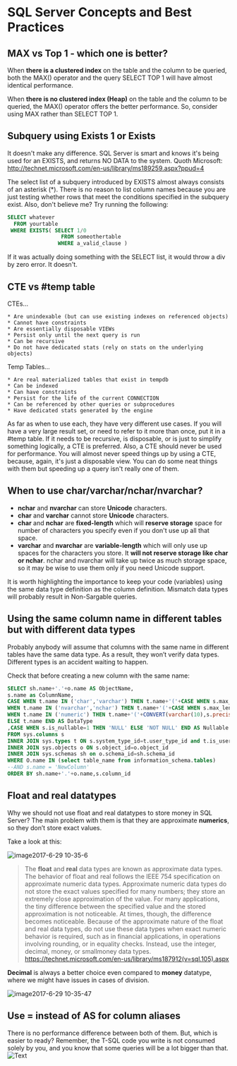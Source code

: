SQL Server Concepts and Best Practices
===================


**MAX vs Top 1 - which one is better?**
----------

When **there is a clustered index** on the table and the column to be queried, both the MAX() operator and the query SELECT TOP 1 will have almost identical performance.

When **there is no clustered index (Heap)**  on the table and the column to be queried, the MAX() operator offers the better performance. So, consider using MAX rather than SELECT TOP 1.

**Subquery using Exists 1 or Exists**
----------

It doesn't make any difference. SQL Server is smart and knows it's being used for an EXISTS, and returns NO DATA to the system.
Quoth Microsoft: http://technet.microsoft.com/en-us/library/ms189259.aspx?ppud=4

The select list of a subquery introduced by EXISTS almost always consists of an asterisk (*). There is no reason to list column names because you are just testing whether rows that meet the conditions specified in the subquery exist.
Also, don't believe me? Try running the following:

```SQL
SELECT whatever
  FROM yourtable
 WHERE EXISTS( SELECT 1/0
                 FROM someothertable 
                WHERE a_valid_clause )
```		
If it was actually doing something with the SELECT list, it would throw a div by zero error. It doesn't.


**CTE vs #temp table**
---------
CTEs...

	* Are unindexable (but can use existing indexes on referenced objects)
	* Cannot have constraints
	* Are essentially disposable VIEWs
	* Persist only until the next query is run
	* Can be recursive
	* Do not have dedicated stats (rely on stats on the underlying objects)

Temp Tables...

	* Are real materialized tables that exist in tempdb
	* Can be indexed
	* Can have constraints
	* Persist for the life of the current CONNECTION
	* Can be referenced by other queries or subprocedures
	* Have dedicated stats generated by the engine

As far as when to use each, they have very different use cases. If you will have a very large result set, or need to refer to it more than once, put it in a #temp table. If it needs to be recursive, is disposable, or is just to simplify something logically, a CTE is preferred.
Also, a CTE should never be used for performance. You will almost never speed things up by using a CTE, because, again, it's just a disposable view. You can do some neat things with them but speeding up a query isn't really one of them.

**When to use char/varchar/nchar/nvarchar?**
----------
   - **nchar** and **nvarchar** can store **Unicode** characters.
   - **char** and **varchar** cannot store **Unicode** characters.
   - **char** and **nchar** are **fixed-length** which will **reserve storage** space for number of characters you specify even if you don't use up all that space.
   - **varchar** and **nvarchar** are **variable-length** which will only use up spaces for the characters you store. It **will not reserve storage like  char  or  nchar**. nchar and nvarchar will take up twice as much storage space, so it may be wise to use them only if you need Unicode support.

It is worth highlighting the importance to keep your code (variables) using the same data type definition as the column definition. Mismatch data types will probably result in Non-Sargable queries.

**Using the same column name in different tables but with different data types**
----------

Probably anybody will assume that columns with the same name in different tables have the same data type. As a result, they won’t verify data types. Different types is an accident waiting to happen.

Check that before creating a new column with the same name:
```SQL
SELECT sh.name+'.'+o.name AS ObjectName,
s.name as ColumnName,
CASE WHEN t.name IN ('char','varchar') THEN t.name+'('+CASE WHEN s.max_length<0 then 'MAX' ELSE CONVERT(varchar(10),s.max_length) END+')'
WHEN t.name IN ('nvarchar','nchar') THEN t.name+'('+CASE WHEN s.max_length<0 then 'MAX' ELSE CONVERT(varchar(10),s.max_length/2) END+')'
WHEN t.name IN ('numeric') THEN t.name+'('+CONVERT(varchar(10),s.precision)+','+CONVERT(varchar(10),s.scale)+')'
ELSE t.name END AS DataType
,CASE WHEN s.is_nullable=1 THEN 'NULL' ELSE 'NOT NULL' END AS Nullable     
FROM sys.columns s
INNER JOIN sys.types t ON s.system_type_id=t.user_type_id and t.is_user_defined=0
INNER JOIN sys.objects o ON s.object_id=o.object_id
INNER JOIN sys.schemas sh on o.schema_id=sh.schema_id
WHERE O.name IN (select table_name from information_schema.tables)
--AND s.name = 'NewColumn'
ORDER BY sh.name+'.'+o.name,s.column_id
```

**Float and real datatypes**
----------
Why we should not use float and real datatypes to store money in SQL Server?
The main problem with them is that they are approximate **numerics**, so they don’t store exact values.

Take a look at this:

![image2017-6-29 10-35-6](https://user-images.githubusercontent.com/7675114/30134194-e3d096b8-931b-11e7-877c-1c444a146285.png)

> The **float** and **real** data types are known as approximate data types. The behavior of float and real follows the IEEE 754 specification on approximate numeric data types.
Approximate numeric data types do not store the exact values specified for many numbers; they store an extremely close approximation of the value. For many applications, the tiny difference between the specified value and the stored approximation is not noticeable. 
At times, though, the difference becomes noticeable. Because of the approximate nature of the float and real data types, do not use these data types when exact numeric behavior is required, such as in financial applications, in operations involving rounding, or in equality checks. Instead, use the integer, decimal, money, or smallmoney data types. https://technet.microsoft.com/en-us/library/ms187912(v=sql.105).aspx

**Decimal** is always a better choice even compared to **money** datatype, where we might have issues in cases of division.

![image2017-6-29 10-35-47](https://user-images.githubusercontent.com/7675114/30134255-2253853a-931c-11e7-8ad4-2e129a90e056.png)


**Use = instead of AS for column aliases**
----------

There is no performance difference between both of them. But, which is easier to ready? 
Remember, the T-SQL code you write is not consumed solely by you, and you know that some queries will be a lot bigger than that. 
![Text](http://bertrandaaron.files.wordpress.com/2012/01/bh_as_procs.png)



